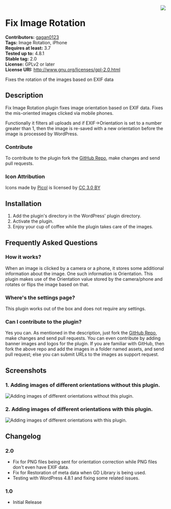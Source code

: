 <img src='https://github.com/gagan0123/fix-image-rotation/raw/master/assets/icon-128x128.png' align='right' />

# Fix Image Rotation #
**Contributors:** [gagan0123](https://profiles.wordpress.org/gagan0123)  
**Tags:** Image Rotation, iPhone  
**Requires at least:** 3.7  
**Tested up to:** 4.8.1  
**Stable tag:** 2.0  
**License:** GPLv2 or later  
**License URI:** http://www.gnu.org/licenses/gpl-2.0.html  

Fixes the rotation of the images based on EXIF data

## Description ##
Fix Image Rotation plugin fixes image orientation based on EXIF data. Fixes the mis-oriented images clicked via mobile phones. 

Functionally it filters all uploads and if EXIF->Orientation is set to a number greater than 1, then the image is re-saved with a new orientation before the image is processed by WordPress.

### Contribute ###
To contribute to the plugin fork the [GitHub Repo](https://github.com/gagan0123/fix-image-rotation), make changes and send pull requests.

### Icon Attribution ###
Icons made by [Picol](https://www.flaticon.com/authors/picol) is licensed by [CC 3.0 BY](http://creativecommons.org/licenses/by/3.0/)

## Installation ##

1. Add the plugin's directory in the WordPress' plugin directory.
1. Activate the plugin.
1. Enjoy your cup of coffee while the plugin takes care of the images.

## Frequently Asked Questions ##

### How it works? ###
When an image is clicked by a camera or a phone, it stores some additional information about the image. One such information is Orientation. This plugin makes use of the Orientation value stored by the camera/phone and rotates or flips the image based on that.

### Where's the settings page? ###
This plugin works out of the box and does not require any settings.

### Can I contribute to the plugin? ###
Yes you can. As mentioned in the description, just fork the [GitHub Repo](https://github.com/gagan0123/fix-image-rotation), make changes and send pull requests.
You can even contribute by adding banner images and logos for the plugin. If you are familiar with GitHub, then fork the above repo and add the images in a folder named assets, and send pull request; else you can submit URLs to the images as support request.


## Screenshots ##
### 1. Adding images of different orientations without this plugin. ###
![Adding images of different orientations without this plugin.](https://github.com/gagan0123/fix-image-rotation/raw/master/assets/screenshot-1.png)

### 2. Adding images of different orientations with this plugin. ###
![Adding images of different orientations with this plugin.](https://github.com/gagan0123/fix-image-rotation/raw/master/assets/screenshot-2.png)


## Changelog ##

### 2.0 ###
* Fix for PNG files being sent for orientation correction while PNG files don't even have EXIF data.
* Fix for Restoration of meta data when GD Library is being used.
* Testing with WordPress 4.8.1 and fixing some related issues.

### 1.0 ###
* Initial Release